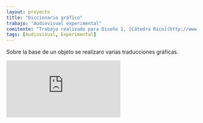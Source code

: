 ```yaml
---
layout: proyecto
title: "Diccionario gráfico"
trabajo: "Audiovisual experimental"
comitente: "Trabajo realizado para Diseño I, [Cátedra Rico](http://www.catedrarico.com.ar){:target="_blank"}, FADU--UBA."
tags: [Audiovisual, Experimental]
---
```


Sobre la base de un objeto se realizaro varias traducciones gráficas.

<div class="embed-container"><iframe src="https://player.vimeo.com/video/25803793?title=0&byline=0&portrait=0" frameborder="0" webkitAllowFullScreen mozallowfullscreen allowFullScreen></iframe></div>
